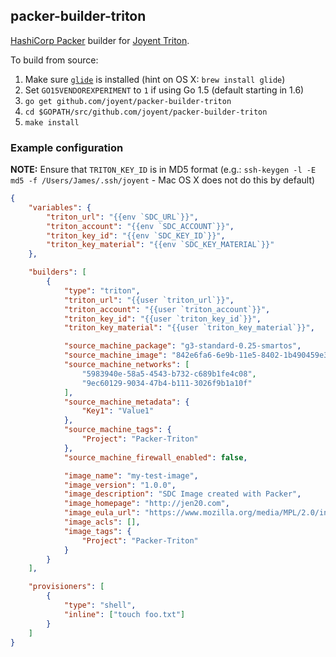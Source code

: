 ## packer-builder-triton

[HashiCorp Packer](https://packer.io) builder for
[Joyent Triton](https://www.joyent.com).

To build from source:

1. Make sure [`glide`](https://github.com/Masterminds/glide) is installed (hint
   on OS X: `brew install glide`)
1. Set `GO15VENDOREXPERIMENT` to `1` if using Go 1.5 (default starting in 1.6)
1. `go get github.com/joyent/packer-builder-triton`
1. `cd $GOPATH/src/github.com/joyent/packer-builder-triton`
1. `make install`

### Example configuration

**NOTE:** Ensure that `TRITON_KEY_ID` is in MD5 format (e.g.: `ssh-keygen -l -E md5
-f /Users/James/.ssh/joyent` - Mac OS X does not do this by default)

```json
{
    "variables": {
        "triton_url": "{{env `SDC_URL`}}",
        "triton_account": "{{env `SDC_ACCOUNT`}}",
        "triton_key_id": "{{env `SDC_KEY_ID`}}",
        "triton_key_material": "{{env `SDC_KEY_MATERIAL`}}"
    },

    "builders": [
        {
            "type": "triton",
            "triton_url": "{{user `triton_url`}}",
            "triton_account": "{{user `triton_account`}}",
            "triton_key_id": "{{user `triton_key_id`}}",
            "triton_key_material": "{{user `triton_key_material`}}",

            "source_machine_package": "g3-standard-0.25-smartos",
            "source_machine_image": "842e6fa6-6e9b-11e5-8402-1b490459e334",
            "source_machine_networks": [
                "5983940e-58a5-4543-b732-c689b1fe4c08",
                "9ec60129-9034-47b4-b111-3026f9b1a10f"
            ],
            "source_machine_metadata": {
                "Key1": "Value1"
            },
            "source_machine_tags": {
                "Project": "Packer-Triton"
            },
            "source_machine_firewall_enabled": false,

            "image_name": "my-test-image",
            "image_version": "1.0.0",
            "image_description": "SDC Image created with Packer",
            "image_homepage": "http://jen20.com",
            "image_eula_url": "https://www.mozilla.org/media/MPL/2.0/index.815ca599c9df.txt",
            "image_acls": [],
            "image_tags": {
                "Project": "Packer-Triton"
            }
        }
    ],

    "provisioners": [
        {
            "type": "shell",
            "inline": ["touch foo.txt"]
        }
    ]
}
```
